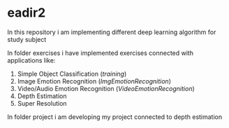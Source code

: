 # eadir2

In this repository i am implementing different deep learning algorithm for study subject

In folder exercises i have implemented exercises connected with applications like:
1. Simple Object Classification (*training*)
2. Image Emotion Recognition (*ImgEmotionRecognition*)
3. Video/Audio Emotion Recognition (*VideoEmotionRecognition*)
4. Depth Estimation
5. Super Resolution

In folder project i am developing my project connected to depth estimation